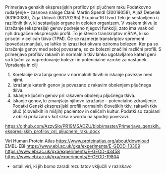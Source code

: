 Primerjava genskih ekspresijskih profilov pri pljučnem raku
Podatkovno rudarjenje – zasnova naloge
Člani: Martin Špendl (30019058), Aljaž Debelak (63160089), Žiga Udovič (63170295)
Skupina:16
Uvod
Telo je sestavljeno iz različnih tkiv, ki sestavljajo organe in celoten organizem. V vsakem tkivu je izražanje (ekspresija) genov podrejeno njegovi funkciji, zato ima vsak od njih drugačen ekspresijski profil. To je število transkriptov mRNA, ki so prisotni v celicah tkiva (TPM). Če se razmerje transkriptov spremeni (poveča/zmanjša), se lahko to izrazi kot okvara oziroma bolezen. Ker pa so izražanja genov med seboj povezana, so za bolezni značilni različni profili. 
S primerjavo profilov rakavih in normalnih tkiv lahko ugotavljamo kateri geni so ključni za napredovanje bolezni in potencialne vzroke za nastanek. 
Vprašanja in cilji
1.	Korelacije izražanja genov v normalnih tkivih in iskanje povezav med njimi.
2.	Izražanje katerih genov je povezano z rakavim obolenjem pljučnega tkiva.
3.	Iskanje ključnih genov pri rakavem obolenju pljučnega tkiva.
4.	Iskanje genov, ki zmanjšajo njihovo izražanje – potencialno zdravljenje.
Podatki
Genski ekspresijski profili normalnih človeških tkiv, rakavih tkiv pluč (človeških in mišjih) pacientov in celičnih kultur. Podatki so zapisani v obliki prikazani v kot slika v wordu na spodnji povezavi.

https://github.com/AzzySlo/PR19MSADZU/blob/master/Primerjava_genskih_ekspresijskih_profilov_pri_pljucnem_raku.docx

Viri
Human Protein Atlas 				https://www.proteinatlas.org/about/download
EMBL-EBI				https://www.ebi.ac.uk/gxa/experiments/E-GEOD-13309
https://www.ebi.ac.uk/gxa/experiments/E-GEOD-43458
https://www.ebi.ac.uk/gxa/experiments/E-GEOD-19804
+ ostali viri, ki jih bomo zaradi rezultatov vključili v raziskavo
